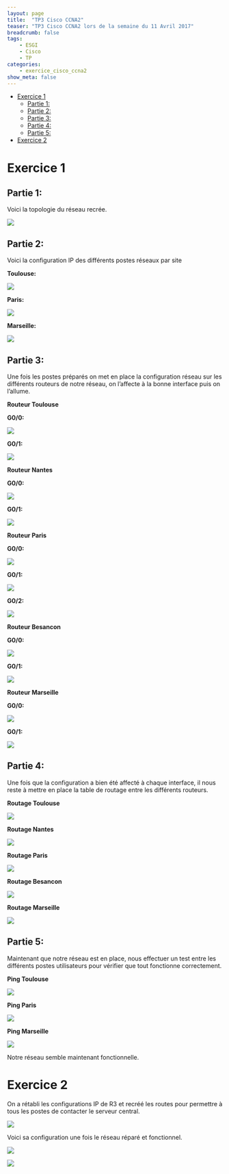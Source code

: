 ```yaml
---
layout: page
title:  "TP3 Cisco CCNA2"
teaser: "TP3 Cisco CCNA2 lors de la semaine du 11 Avril 2017"
breadcrumb: false
tags:
    - ESGI
    - Cisco
    - TP
categories:
    - exercice_cisco_ccna2
show_meta: false
---
```


<!-- TOC depthFrom:1 depthTo:6 withLinks:1 updateOnSave:1 orderedList:0 -->

- [Exercice 1](#exercice-1)
	- [Partie 1:](#partie-1)
	- [Partie 2:](#partie-2)
	- [Partie 3:](#partie-3)
	- [Partie 4:](#partie-4)
	- [Partie 5:](#partie-5)
- [Exercice 2](#exercice-2)

<!-- /TOC -->

# Exercice 1

## Partie 1:

Voici la topologie du réseau recrée.

![](http://portfolio.fpompey.com/images/ESGI/TP_Cisco/TP3/Topologie-Exo1.pkt.png)


## Partie 2:

Voici la configuration IP des différents postes réseaux par site

**Toulouse:**

![](http://portfolio.fpompey.com/images/ESGI/TP_Cisco/TP3/Conf-Toulouse.png)

**Paris:**

![](http://portfolio.fpompey.com/images/ESGI/TP_Cisco/TP3/Conf-Paris.png)

**Marseille:**

![](http://portfolio.fpompey.com/images/ESGI/TP_Cisco/TP3/Conf-Marseille.png)

## Partie 3:

Une fois les postes préparés on met en place la configuration réseau sur les différents routeurs de notre réseau, on l’affecte à la bonne interface puis on l’allume.

**Routeur Toulouse**

**G0/0:**

![](http://portfolio.fpompey.com/images/ESGI/TP_Cisco/TP3/G0-Toulouse.png)

**G0/1:**

![](http://portfolio.fpompey.com/images/ESGI/TP_Cisco/TP3/G1-Toulouse.png)

**Routeur Nantes**

**G0/0:**

![](http://portfolio.fpompey.com/images/ESGI/TP_Cisco/TP3/G0-Nantes.png)

**G0/1:**

![](http://portfolio.fpompey.com/images/ESGI/TP_Cisco/TP3/G1-Nantes.png)

**Routeur Paris**

**G0/0:**

![](http://portfolio.fpompey.com/images/ESGI/TP_Cisco/TP3/G0-Paris.png)

**G0/1:**

![](http://portfolio.fpompey.com/images/ESGI/TP_Cisco/TP3/G1-Paris.png)

**G0/2:**

![](http://portfolio.fpompey.com/images/ESGI/TP_Cisco/TP3/G2-Paris.png)


**Routeur Besancon**

**G0/0:**

![](http://portfolio.fpompey.com/images/ESGI/TP_Cisco/TP3/G0-Besancon.png)

**G0/1:**

![](http://portfolio.fpompey.com/images/ESGI/TP_Cisco/TP3/G1-Besancon.png)


**Routeur Marseille**

**G0/0:**

![](http://portfolio.fpompey.com/images/ESGI/TP_Cisco/TP3/G0-Marseille.png)

**G0/1:**

![](http://portfolio.fpompey.com/images/ESGI/TP_Cisco/TP3/G1-Marseille.png)

## Partie 4:

Une fois que la configuration a bien été affecté à chaque interface, il nous reste à mettre en place la table de routage entre les différents routeurs.

**Routage Toulouse**

![](http://portfolio.fpompey.com/images/ESGI/TP_Cisco/TP3/Routage-Toulouse.png)

**Routage Nantes**

![](http://portfolio.fpompey.com/images/ESGI/TP_Cisco/TP3/Routage-Nantes.png)

**Routage Paris**

![](http://portfolio.fpompey.com/images/ESGI/TP_Cisco/TP3/Routage-Paris.png)

**Routage Besancon**

![](http://portfolio.fpompey.com/images/ESGI/TP_Cisco/TP3/Routage-Besancon.png)

**Routage Marseille**

![](http://portfolio.fpompey.com/images/ESGI/TP_Cisco/TP3/Routage-Marseille.png)

## Partie 5:

Maintenant que notre réseau est en place, nous effectuer un test entre les différents postes utilisateurs pour vérifier que tout fonctionne correctement.

**Ping Toulouse**

![](http://portfolio.fpompey.com/images/ESGI/TP_Cisco/TP3/Ping-Toulouse.png)

**Ping Paris**

![](http://portfolio.fpompey.com/images/ESGI/TP_Cisco/TP3/Ping-Paris.png)

**Ping Marseille**

![](http://portfolio.fpompey.com/images/ESGI/TP_Cisco/TP3/Ping-Marseille.png)


Notre réseau semble maintenant fonctionnelle.


# Exercice 2

On a rétabli les configurations IP de R3 et recréé les routes pour permettre à tous les postes de contacter le serveur central.

![](http://portfolio.fpompey.com/images/ESGI/TP_Cisco/TP3/R3_show_run.png)

Voici sa configuration une fois le réseau réparé et fonctionnel.

![](http://portfolio.fpompey.com/images/ESGI/TP_Cisco/TP3/ping_PC3_Serveur.png)

![](http://portfolio.fpompey.com/images/ESGI/TP_Cisco/TP3/ping_PC4_Serveur.png)
